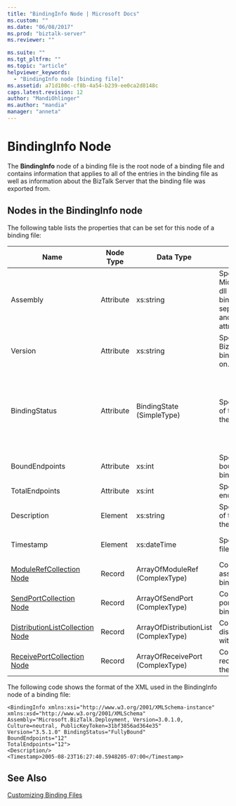 ```yaml
---
title: "BindingInfo Node | Microsoft Docs"
ms.custom: ""
ms.date: "06/08/2017"
ms.prod: "biztalk-server"
ms.reviewer: ""

ms.suite: ""
ms.tgt_pltfrm: ""
ms.topic: "article"
helpviewer_keywords: 
  - "BindingInfo node [binding file]"
ms.assetid: a71d100c-cf8b-4a54-b239-ee0ca2d8148c
caps.latest.revision: 12
author: "MandiOhlinger"
ms.author: "mandia"
manager: "anneta"
---
```

# BindingInfo Node
The **BindingInfo** node of a binding file is the root node of a binding file and contains information that applies to all of the entries in the binding file as well as information about the BizTalk Server that the binding file was exported from.  
  
## Nodes in the BindingInfo node  
 The following table lists the properties that can be set for this node of a binding file:  
  
|**Name**|**Node Type**|**Data Type**|**Description**|**Restrictions**|**Comments**|  
|--------------|-------------------|-------------------|---------------------|----------------------|------------------|  
|Assembly|Attribute|xs:string|Specifies information for the Microsoft.BizTalk.Deployment dll used when creating the binding file. Includes comma separated Version, Culture, and PublicKeyToken attributes for this assembly.|Required|Default value: **"Microsoft.BizTalk.Deployment, Version=3.0.1.0, Culture=neutral, PublicKeyToken=31bf3856ad364e35"**|  
|Version|Attribute|xs:string|Specifies the version of BizTalk Server that the binding file was generated on.|Required|Default value: **3.5.1.0**|  
|BindingStatus|Attribute|BindingState (SimpleType)|Specifies the binding status of the artifacts exported with the binding file.|Required|Default value: None<br /><br /> Valid values:<br /><br /> -   Unknown<br />-   NoBindings<br />-   Unbound<br />-   PartiallyBound<br />-   FullyBound|  
|BoundEndpoints|Attribute|xs:int|Specifies the number of bound endpoints in the binding file.|Required|Default value: **0**|  
|TotalEndpoints|Attribute|xs:int|Specifies the total number of endpoints in the binding file.|Required|Default value: **0**|  
|Description|Element|xs:string|Specifies a text description of the BindingInfo section of the binding file.|Not required|Default value: empty|  
|Timestamp|Element|xs:dateTime|Specifies when the binding file was exported.|Required|Default value: Time on the BizTalk server when the binding file was exported.|  
|[ModuleRefCollection Node](../core/modulerefcollection-node.md)|Record|ArrayOfModuleRef (ComplexType)|Container node for the .NET assemblies exported with the binding file.|Not required|Default value: none|  
|[SendPortCollection Node](../core/sendportcollection-node.md)|Record|ArrayOfSendPort (ComplexType)|Container node for the send ports exported with the binding file.|Not required|Default value: none|  
|[DistributionListCollection Node](../core/distributionlistcollection-node.md)|Record|ArrayOfDistributionList (ComplexType)|Container node for the distribution lists exported with the binding file.|Not required|Default value: none|  
|[ReceivePortCollection Node](../core/receiveportcollection-node.md)|Record|ArrayOfReceivePort (ComplexType)|Container node for the receive ports exported with the binding file.|Not required|Default value: none|  
  
 The following code shows the format of the XML used in the BindingInfo node of a binding file:  
  
```  
<BindingInfo xmlns:xsi="http://www.w3.org/2001/XMLSchema-instance" xmlns:xsd="http://www.w3.org/2001/XMLSchema"   
Assembly="Microsoft.BizTalk.Deployment, Version=3.0.1.0, Culture=neutral, PublicKeyToken=31bf3856ad364e35"   
Version="3.5.1.0" BindingStatus="FullyBound"   
BoundEndpoints="12"   
TotalEndpoints="12">  
<Description/>  
<Timestamp>2005-08-23T16:27:40.5948205-07:00</Timestamp>  
```  
  
## See Also  
 [Customizing Binding Files](../core/customizing-binding-files.md)